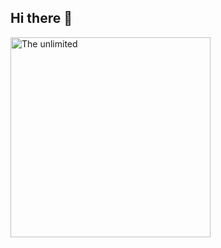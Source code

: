 ## Hi there 👋

<img srt = "https://github.com/PavelVNazarov/PavelVNazarov/blob/main/hello-hi.gif" alt="The unlimited" width = "320"> 
